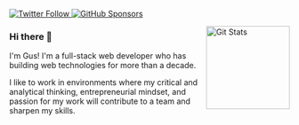 <p>
  <a href="https://twitter.com/gocanto">
    <img alt="Twitter Follow" src="https://img.shields.io/twitter/follow/gocanto?style=for-the-badge">
  </a>

  <a href="https://github.com/sponsors/gocanto">
    <img alt="GitHub Sponsors" src="https://img.shields.io/static/v1?label=Sponsor&message=%E2%9D%A4&logo=GitHub&style=for-the-badge">
  </a>
</p>

<a href="https://github.com/gocanto"><img alt="Git Stats" src="https://github-readme-stats.vercel.app/api?username=gocanto&show_icons=true" align="right" height="150" /></a>


### Hi there 👋

I'm Gus! I'm a full-stack web developer who has building web technologies for more than a decade.

I like to work in environments where my critical and analytical thinking, entrepreneurial mindset, and passion for my work will contribute to a team and sharpen my skills.
